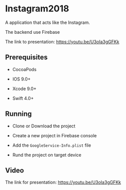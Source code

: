 # Instagram2018

A application that acts like the Instagram.

The backend use Firebase

The link to presentation: https://youtu.be/U3oIa3gGFKk

## Prerequisites

* CocoaPods

* IOS 9.0+

* Xcode 9.0+

* Swift 4.0+

## Running

* Clone or Download the project

* Create a new project in Firebase console

* Add the ``` GoogleService-Info.plist ``` file

* Rund the project on target device

## Video

The link for presentation: https://youtu.be/U3oIa3gGFKk

